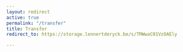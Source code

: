 ```yaml
---
layout: redirect
active: true
permalink: "/transfer"
title: Transfer
redirect_to: https://storage.lennertderyck.be/s/TMWwaC01VzOAEly

---
```

